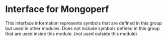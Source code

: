 
# Interface for Mongoperf
This interface information represents symbols that are defined in this group but used in other modules.  Does not include symbols defined in this group that are used inside this module.
(not used outside this module)
